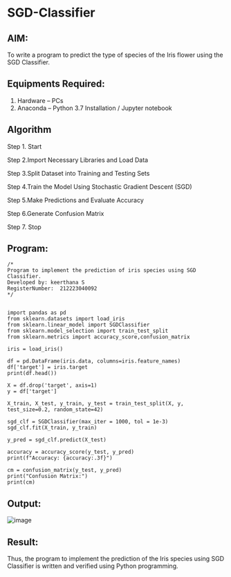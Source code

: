 # SGD-Classifier
## AIM:
To write a program to predict the type of species of the Iris flower using the SGD Classifier.

## Equipments Required:
1. Hardware – PCs
2. Anaconda – Python 3.7 Installation / Jupyter notebook

## Algorithm
Step 1. Start

Step 2.Import Necessary Libraries and Load Data

Step 3.Split Dataset into Training and Testing Sets

Step 4.Train the Model Using Stochastic Gradient Descent (SGD)

Step 5.Make Predictions and Evaluate Accuracy

Step 6.Generate Confusion Matrix

Step 7. Stop
## Program:
```
/*
Program to implement the prediction of iris species using SGD Classifier.
Developed by: keerthana S
RegisterNumber:  212223040092
*/
```
```

import pandas as pd
from sklearn.datasets import load_iris
from sklearn.linear_model import SGDClassifier
from sklearn.model_selection import train_test_split
from sklearn.metrics import accuracy_score,confusion_matrix

iris = load_iris()

df = pd.DataFrame(iris.data, columns=iris.feature_names)
df['target'] = iris.target
print(df.head())

X = df.drop('target', axis=1)
y = df['target']

X_train, X_test, y_train, y_test = train_test_split(X, y, test_size=0.2, random_state=42)

sgd_clf = SGDClassifier(max_iter = 1000, tol = 1e-3)
sgd_clf.fit(X_train, y_train)

y_pred = sgd_clf.predict(X_test)

accuracy = accuracy_score(y_test, y_pred)
print(f"Accuracy: {accuracy:.3f}")

cm = confusion_matrix(y_test, y_pred)
print("Confusion Matrix:")
print(cm)

```
## Output:
![image](https://github.com/user-attachments/assets/3073c703-b111-45a0-b847-f8cb9f0c7eef)



## Result:
Thus, the program to implement the prediction of the Iris species using SGD Classifier is written and verified using Python programming.
